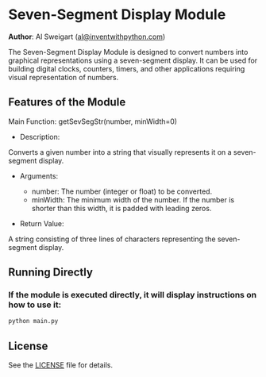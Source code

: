 # Seven-Segment Display Module

**Author**: Al Sweigart (al@inventwithpython.com)

The Seven-Segment Display Module is designed to convert numbers into graphical representations using a seven-segment display. It can be used for building digital clocks, counters, timers, and other applications requiring visual representation of numbers.

## Features of the Module
Main Function: getSevSegStr(number, minWidth=0)
- Description:

Converts a given number into a string that visually represents it on a seven-segment display.

- Arguments:

   - number: The number (integer or float) to be converted.
   - minWidth: The minimum width of the number. If the number is shorter than this width, it is padded with leading zeros.
- Return Value:

A string consisting of three lines of characters representing the seven-segment display.

## Running Directly
### If the module is executed directly, it will display instructions on how to use it:

```bash
python main.py
```
## License
See the [LICENSE](LICENSE) file for details.
